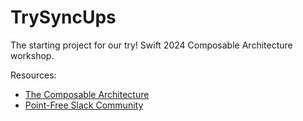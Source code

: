 # TrySyncUps

The starting project for our try! Swift 2024 Composable Architecture workshop.

Resources:

  - [The Composable Architecture](https://github.com/pointfreeco/swift-composable-architecture)
  - [Point-Free Slack Community](https://www.pointfree.co/slack-invite)
